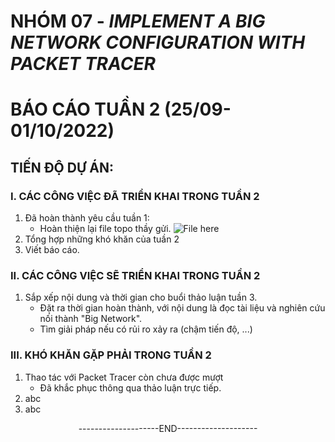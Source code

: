# NHÓM 07 - ***IMPLEMENT  A BIG NETWORK CONFIGURATION WITH PACKET TRACER***
# BÁO CÁO TUẦN 2 (25/09-01/10/2022)
## TIẾN ĐỘ DỰ ÁN:
### I. CÁC CÔNG VIỆC ĐÃ TRIỂN KHAI TRONG TUẦN 2
   1. Đã hoàn thành yêu cầu tuần 1: 
      - Hoàn thiện lại file topo thầy gửi.
   ![File here](Link)
   2. Tổng hợp những khó khăn của tuần 2 
   3. Viết báo cáo.
### II. CÁC CÔNG VIỆC SẼ TRIỂN KHAI TRONG TUẦN 2
   1. Sắp xếp nội dung và thời gian cho buổi thảo luận tuần 3.
        * Đặt ra thời gian hoàn thành, với nội dung là đọc tài liệu và nghiên cứu nối thành "Big Network".
        * Tìm giải pháp nếu có rủi ro xảy ra (chậm tiến độ, ...)
### III. KHÓ KHĂN GẶP PHẢI TRONG TUẦN 2
   1. Thao tác với Packet Tracer còn chưa được mượt
      - Đã khắc phục thông qua thảo luận trực tiếp.
   3. abc
   4. abc



<div align="center">--------------------END--------------------</div>






